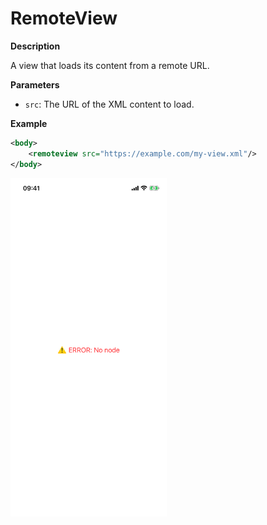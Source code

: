 # RemoteView

**Description**

A view that loads its content from a remote URL.

**Parameters**

- `src`: The URL of the XML content to load.

**Example**

```xml
<body>
    <remoteview src="https://example.com/my-view.xml"/>
</body>
```

<img src="/Screenshots/Views/Custom/remoteview_1.png" width="250" alt="Screenshot">
